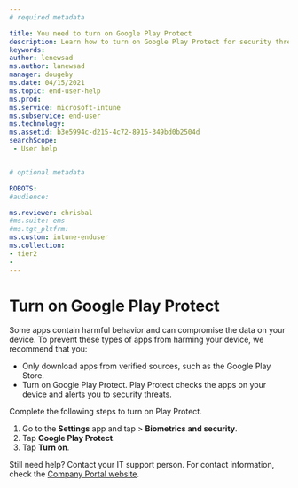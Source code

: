 ```yaml
---
# required metadata

title: You need to turn on Google Play Protect 
description: Learn how to turn on Google Play Protect for security threat scans.  
keywords:
author: lenewsad
ms.author: lanewsad
manager: dougeby
ms.date: 04/15/2021
ms.topic: end-user-help
ms.prod:
ms.service: microsoft-intune
ms.subservice: end-user
ms.technology:
ms.assetid: b3e5994c-d215-4c72-8915-349bd0b2504d
searchScope:
 - User help


# optional metadata

ROBOTS:  
#audience:

ms.reviewer: chrisbal
#ms.suite: ems
#ms.tgt_pltfrm:
ms.custom: intune-enduser
ms.collection:
- tier2
- 
---
```


# Turn on Google Play Protect   
Some apps contain harmful behavior and can compromise the data on your device. To prevent these types of apps from harming your device, we recommend that you: 

* Only download apps from verified sources, such as the Google Play Store.  
* Turn on Google Play Protect. Play Protect checks the apps on your device and alerts you to security threats.  

Complete the following steps to turn on Play Protect.  

1. Go to the **Settings** app and tap > **Biometrics and security**.
2. Tap **Google Play Protect**.
3. Tap **Turn on**. 

Still need help? Contact your IT support person. For contact information, check the [Company Portal website](https://go.microsoft.com/fwlink/?linkid=2010980). 
